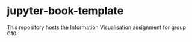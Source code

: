 # jupyter-book-template

This repository hosts the Information Visualisation assignment for group C10.
